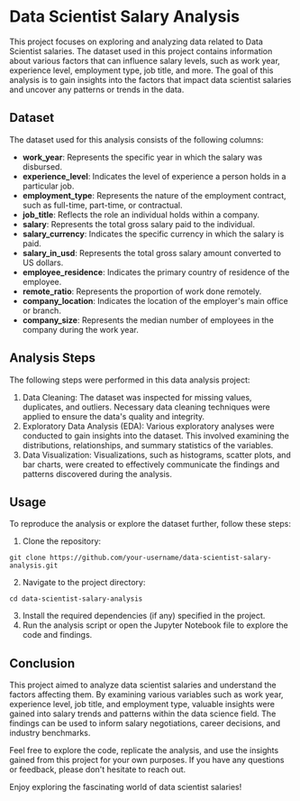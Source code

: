 <!DOCTYPE html>
<html>

<body>
  <h1>Data Scientist Salary Analysis</h1>

  <p>This project focuses on exploring and analyzing data related to Data Scientist salaries. The dataset used in this project contains information about various factors that can influence salary levels, such as work year, experience level, employment type, job title, and more. The goal of this analysis is to gain insights into the factors that impact data scientist salaries and uncover any patterns or trends in the data.</p>

  <h2>Dataset</h2>

  <p>The dataset used for this analysis consists of the following columns:</p>

  <ul>
    <li><strong>work_year</strong>: Represents the specific year in which the salary was disbursed.</li>
    <li><strong>experience_level</strong>: Indicates the level of experience a person holds in a particular job.</li>
    <li><strong>employment_type</strong>: Represents the nature of the employment contract, such as full-time, part-time, or contractual.</li>
    <li><strong>job_title</strong>: Reflects the role an individual holds within a company.</li>
    <li><strong>salary</strong>: Represents the total gross salary paid to the individual.</li>
    <li><strong>salary_currency</strong>: Indicates the specific currency in which the salary is paid.</li>
    <li><strong>salary_in_usd</strong>: Represents the total gross salary amount converted to US dollars.</li>
    <li><strong>employee_residence</strong>: Indicates the primary country of residence of the employee.</li>
    <li><strong>remote_ratio</strong>: Represents the proportion of work done remotely.</li>
    <li><strong>company_location</strong>: Indicates the location of the employer's main office or branch.</li>
    <li><strong>company_size</strong>: Represents the median number of employees in the company during the work year.</li>
  </ul>

  <h2>Analysis Steps</h2>

  <p>The following steps were performed in this data analysis project:</p>

  <ol>
    <li>Data Cleaning: The dataset was inspected for missing values, duplicates, and outliers. Necessary data cleaning techniques were applied to ensure the data's quality and integrity.</li>
    <li>Exploratory Data Analysis (EDA): Various exploratory analyses were conducted to gain insights into the dataset. This involved examining the distributions, relationships, and summary statistics of the variables.</li>
    <li>Data Visualization: Visualizations, such as histograms, scatter plots, and bar charts, were created to effectively communicate the findings and patterns discovered during the analysis.</li>
    
  </ol>

  <h2>Usage</h2>

  <p>To reproduce the analysis or explore the dataset further, follow these steps:</p>

  <ol>
    <li>Clone the repository:</li>
  </ol>

  <pre><code>git clone https://github.com/your-username/data-scientist-salary-analysis.git</code></pre>

  <ol start="2">
    <li>Navigate to the project directory:</li>
  </ol>

  <pre><code>cd data-scientist-salary-analysis</code></pre>

  <ol start="3">
    <li>Install the required dependencies (if any) specified in the project.</li>
    <li>Run the analysis script or open the Jupyter Notebook file to explore the code and findings.</li>
  </ol>

  <h2>Conclusion</h2>

  <p>This project aimed to analyze data scientist salaries and understand the factors affecting them. By examining various variables such as work year, experience level, job title, and employment type, valuable insights were gained into salary trends and patterns within the data science field. The findings can be used to inform salary negotiations, career decisions, and industry benchmarks.</p>

  <p>Feel free to explore the code, replicate the analysis, and use the insights gained from this project for your own purposes. If you have any questions or feedback, please don't hesitate to reach out.</p>

  <p>Enjoy exploring the fascinating world of data scientist salaries!</p>
</body>
</html>
